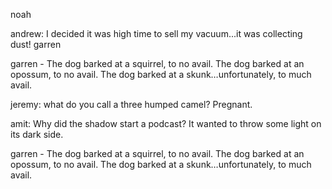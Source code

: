 noah

andrew: I decided it was high time to sell my vacuum...it was collecting dust!
garren



garren - The dog barked at a squirrel, to no avail. The dog barked at an opossum, to no avail. The dog barked at a skunk…unfortunately, to much avail.

jeremy: what do you call a three humped camel?  Pregnant.

amit: Why did the shadow start a podcast? It wanted to throw some light on its dark side.

garren - The dog barked at a squirrel, to no avail. The dog barked at an opossum, to no avail. The dog barked at a skunk…unfortunately, to much avail.